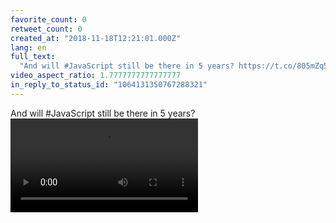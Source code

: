 ```yaml
---
favorite_count: 0
retweet_count: 0
created_at: "2018-11-18T12:21:01.000Z"
lang: en
full_text:
  "And will #JavaScript still be there in 5 years? https://t.co/805mZq51s6"
video_aspect_ratio: 1.7777777777777777
in_reply_to_status_id: "1064131350767288321"
---
```


And will #JavaScript still be there in 5 years?
![Embedded Video](https://twitter-media-coderbyheart.s3.eu-north-1.amazonaws.com/1064131358879031296-P61hyyQ7zkKnBk89.mp4)
